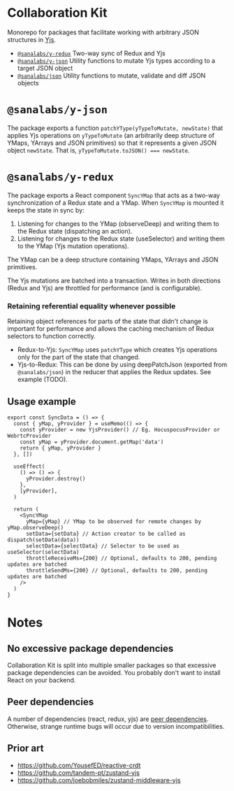 # Collaboration Kit

Monorepo for packages that facilitate working with arbitrary JSON structures in [Yjs](https://github.com/yjs/yjs).

<!-- - `@sanalabs/y-react` Two-way sync of React state and Yjs -->

- [`@sanalabs/y-redux`](#sanalabsy-redux) Two-way sync of Redux and Yjs
- [`@sanalabs/y-json`](#sanalabsy-json) Utility functions to mutate Yjs types according to a target JSON object
- [`@sanalabs/json`](#sanalabsjson) Utility functions to mutate, validate and diff JSON objects

# `@sanalabs/y-json`

The package exports a function `patchYType(yTypeToMutate, newState)` that applies Yjs operations on `yTypeToMutate` (an arbitrarily deep structure of YMaps, YArrays and JSON primitives) so that it represents a given JSON object `newState`. That is, `yTypeToMutate.toJSON() === newState`.

# `@sanalabs/y-redux`

The package exports a React component `SyncYMap` that acts as a two-way synchronization of a Redux state and a YMap. When `SyncYMap` is mounted it keeps the state in sync by:

1. Listening for changes to the YMap (observeDeep) and writing them to the Redux state (dispatching an action).
2. Listening for changes to the Redux state (useSelector) and writing them to the YMap (Yjs mutation operations).

The YMap can be a deep structure containing YMaps, YArrays and JSON primitives.

The Yjs mutations are batched into a transaction. Writes in both directions (Redux and Yjs) are throttled for performance (and is configurable).

### Retaining referential equality whenever possible

Retaining object references for parts of the state that didn't change is important for performance and allows the caching mechanism of Redux selectors to function correctly.

- Redux-to-Yjs: `SyncYMap` uses `patchYType` which creates Yjs operations only for the part of the state that changed.
- Yjs-to-Redux: This can be done by using deepPatchJson (exported from `@sanalabs/json`) in the reducer that applies the Redux updates. See example (TODO).

## Usage example

```tsx
export const SyncData = () => {
  const { yMap, yProvider } = useMemo(() => {
    const yProvider = new YjsProvider() // Eg. HocuspocusProvider or WebrtcProvider
    const yMap = yProvider.document.getMap('data')
    return { yMap, yProvider }
  }, [])

  useEffect(
    () => () => {
      yProvider.destroy()
    },
    [yProvider],
  )

  return (
    <SyncYMap
      yMap={yMap} // YMap to be observed for remote changes by yMap.observeDeep()
      setData={setData} // Action creator to be called as dispatch(setData(data))
      selectData={selectData} // Selector to be used as useSelector(selectData)
      throttleReceiveMs={200} // Optional, defaults to 200, pending updates are batched
      throttleSendMs={200} // Optional, defaults to 200, pending updates are batched
    />
  )
}
```

# Notes

## No excessive package dependencies

Collaboration Kit is split into multiple smaller packages so that excessive package dependencies can be avoided. You probably don't want to install React on your backend.

## Peer dependencies

A number of dependencies (react, redux, yjs) are [peer dependencies](https://docs.npmjs.com/cli/v7/configuring-npm/package-json#peerdependencies). Otherwise, strange runtime bugs will occur due to version incompatibilities.

## Prior art

- https://github.com/YousefED/reactive-crdt
- https://github.com/tandem-pt/zustand-yjs
- https://github.com/joebobmiles/zustand-middleware-yjs
